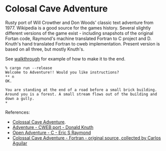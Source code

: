 # Colosal Cave Adventure

Rusty port of Will Crowther and Don Woods' classic text adventure from 1977.
Wikipedia is a good source for the games history. Several slightly different versions of the game exist - including snapshots of the original Fortan code, Raymond's machine translated Fortran to C project and D. Knuth's hand translated Fortran to cweb implementation. Present version is based on all three, but mostly Knuth's.

See [walkthrough](WALKTHROUGH.txt) for example of how to make it to the end.

```
% cargo run --release
Welcome to Adventure!! Would you like instructions?
** n
OK.

You are standing at the end of a road before a small brick building. Around you is a forest. A small stream flows out of the building and down a gully.
*  
```

References:
* [Colossal Cave Adventure](https://en.wikipedia.org/wiki/Colossal_Cave_Adventure/). 
* [Adventure - CWEB port - Donald Knuth](https://www-cs-faculty.stanford.edu/~knuth/programs/advent.w.gz)
* [Open Adventure - C - Eric S Raymond](https://gitlab.com/esr/open-adventure/-/tree/master/)
* [Colossal Cave Adventure - Fortran - original source, collected by Carlos Aguilar](https://github.com/wh0am1-dev/adventure/tree/master/)
